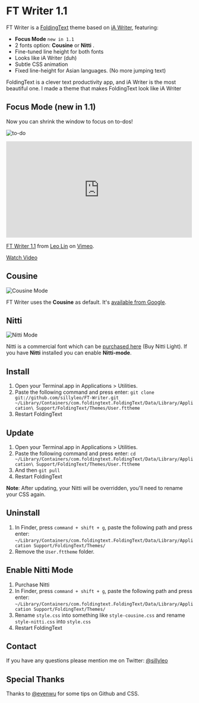 # FT Writer 1.1

FT Writer is a [FoldingText](http://www.foldingtext.com) theme based on [iA Writer](http://www.iawriter.com), featuring:

- **Focus Mode** `new in 1.1`
- 2 fonts option: **Cousine** or **Nitti** .
- Fine-tuned line height for both fonts
- Looks like iA Writer (duh)
- Subtle CSS animation
- Fixed line-height for Asian languages. (No more jumping text)

FoldingText is a clever text productivity app, and iA Writer is the most beautiful one. I made a theme that makes FoldingText look like iA Writer

## Focus Mode (new in 1.1)

Now you can shrink the window to focus on to-dos!

![to-do](http://d.pr/i/wesW+)

<iframe src="http://player.vimeo.com/video/52207488?badge=0" width="500" height="259" frameborder="0" webkitAllowFullScreen mozallowfullscreen allowFullScreen></iframe> <p><a href="http://vimeo.com/52207488">FT Writer 1.1</a> from <a href="http://vimeo.com/user705986">Leo Lin</a> on <a href="http://vimeo.com">Vimeo</a>.</p>

[Watch Video](http://d.pr/v/5IXX)

## Cousine

![Cousine Mode](http://d.pr/i/czU5+)

FT Writer uses the **Cousine** as default. It's [available from Google](). 

## Nitti

![Nitti Mode](http://d.pr/i/buUo+)

Nitti is a commercial font which can be [purchased here](http://www.boldmonday.com/en/nitti) (Buy Nitti Light). If you have **Nitti** installed you can enable **Nitti-mode**.

## Install

1. Open your Terminal.app in Applications > Utilities.
2. Paste the following command and press enter:
	`git clone git://github.com/sillyleo/FT-Writer.git ~/Library/Containers/com.foldingtext.FoldingText/Data/Library/Application\ Support/FoldingText/Themes/User.fttheme`
3. Restart FoldingText

## Update

1. Open your Terminal.app in Applications > Utilities.
2. Paste the following command and press enter:
	`cd ~/Library/Containers/com.foldingtext.FoldingText/Data/Library/Application\ Support/FoldingText/Themes/User.fttheme`
3. And then `git pull`
4. Restart FoldingText

**Note**: After updating, your Nitti will be overridden, you'll need to rename your CSS again.

## Uninstall

1. In Finder, press `command + shift + g`, paste the following path and press enter:
	`~/Library/Containers/com.foldingtext.FoldingText/Data/Library/Application Support/FoldingText/Themes/`
2. Remove the `User.fttheme` folder.

## Enable Nitti Mode

1. Purchase Nitti
2. In Finder, press `command + shift + g`, paste the following path and press enter:
	`~/Library/Containers/com.foldingtext.FoldingText/Data/Library/Application Support/FoldingText/Themes/`
3. Rename `style.css` into something like `style-cousine.css` and rename `style-nitti.css` into `style.css`
4. Restart FoldingText

## Contact

If you have any questions please mention me on Twitter: [@sillyleo](http://twitter.com/sillyleo)

## Special Thanks

Thanks to [@evenwu](http://twitter.com/evenwu) for some tips on Github and CSS.